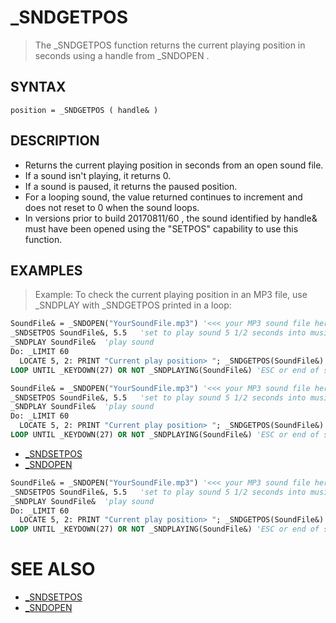 # _SNDGETPOS
> The _SNDGETPOS function returns the current playing position in seconds using a handle from _SNDOPEN .

## SYNTAX
`position = _SNDGETPOS ( handle& )`

## DESCRIPTION
* Returns the current playing position in seconds from an open sound file.
* If a sound isn't playing, it returns 0.
* If a sound is paused, it returns the paused position.
* For a looping sound, the value returned continues to increment and does not reset to 0 when the sound loops.
* In versions prior to build 20170811/60 , the sound identified by handle& must have been opened using the "SETPOS" capability to use this function.


## EXAMPLES
> Example: To check the current playing position in an MP3 file, use _SNDPLAY with _SNDGETPOS printed in a loop:

```vb
SoundFile& = _SNDOPEN("YourSoundFile.mp3") '<<< your MP3 sound file here!
_SNDSETPOS SoundFile&, 5.5   'set to play sound 5 1/2 seconds into music
_SNDPLAY SoundFile&  'play sound
Do: _LIMIT 60
  LOCATE 5, 2: PRINT "Current play position> "; _SNDGETPOS(SoundFile&)
LOOP UNTIL _KEYDOWN(27) OR NOT _SNDPLAYING(SoundFile&) 'ESC or end of sound exit
```


```vb
SoundFile& = _SNDOPEN("YourSoundFile.mp3") '<<< your MP3 sound file here!
_SNDSETPOS SoundFile&, 5.5   'set to play sound 5 1/2 seconds into music
_SNDPLAY SoundFile&  'play sound
Do: _LIMIT 60
  LOCATE 5, 2: PRINT "Current play position> "; _SNDGETPOS(SoundFile&)
LOOP UNTIL _KEYDOWN(27) OR NOT _SNDPLAYING(SoundFile&) 'ESC or end of sound exit
```

* [_SNDSETPOS](_SNDSETPOS.md)
* [_SNDOPEN](_SNDOPEN.md)

```vb
SoundFile& = _SNDOPEN("YourSoundFile.mp3") '<<< your MP3 sound file here!
_SNDSETPOS SoundFile&, 5.5   'set to play sound 5 1/2 seconds into music
_SNDPLAY SoundFile&  'play sound
Do: _LIMIT 60
  LOCATE 5, 2: PRINT "Current play position> "; _SNDGETPOS(SoundFile&)
LOOP UNTIL _KEYDOWN(27) OR NOT _SNDPLAYING(SoundFile&) 'ESC or end of sound exit
```



# SEE ALSO
* [_SNDSETPOS](_SNDSETPOS.md)
* [_SNDOPEN](_SNDOPEN.md)

